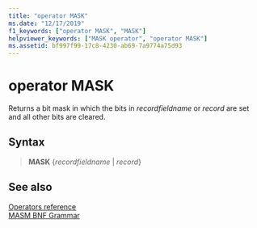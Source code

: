 ```yaml
---
title: "operator MASK"
ms.date: "12/17/2019"
f1_keywords: ["operator MASK", "MASK"]
helpviewer_keywords: ["MASK operator", "operator MASK"]
ms.assetid: bf997f99-17c8-4230-ab69-7a9774a75d93
---
```

# operator MASK

Returns a bit mask in which the bits in *recordfieldname* or *record* are set and all other bits are cleared.

## Syntax

> **MASK** {*recordfieldname* | *record*}

## See also

[Operators reference](operators-reference.md)\
[MASM BNF Grammar](masm-bnf-grammar.md)
